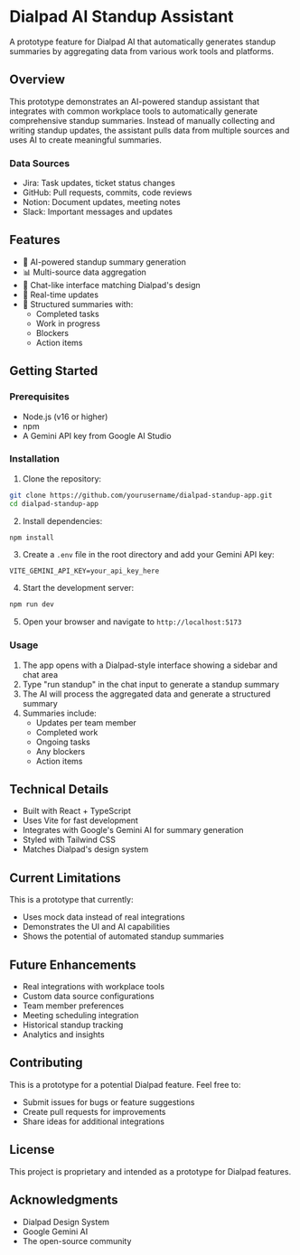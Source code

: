# Dialpad AI Standup Assistant

A prototype feature for Dialpad AI that automatically generates standup summaries by aggregating data from various work tools and platforms.

## Overview

This prototype demonstrates an AI-powered standup assistant that integrates with common workplace tools to automatically generate comprehensive standup summaries. Instead of manually collecting and writing standup updates, the assistant pulls data from multiple sources and uses AI to create meaningful summaries.

### Data Sources
- Jira: Task updates, ticket status changes
- GitHub: Pull requests, commits, code reviews
- Notion: Document updates, meeting notes
- Slack: Important messages and updates

## Features

- 🤖 AI-powered standup summary generation
- 📊 Multi-source data aggregation
- 💬 Chat-like interface matching Dialpad's design
- 🔄 Real-time updates
- 📝 Structured summaries with:
  - Completed tasks
  - Work in progress
  - Blockers
  - Action items

## Getting Started

### Prerequisites

- Node.js (v16 or higher)
- npm
- A Gemini API key from Google AI Studio

### Installation

1. Clone the repository:
```bash
git clone https://github.com/yourusername/dialpad-standup-app.git
cd dialpad-standup-app
```

2. Install dependencies:
```bash
npm install
```

3. Create a `.env` file in the root directory and add your Gemini API key:
```env
VITE_GEMINI_API_KEY=your_api_key_here
```

4. Start the development server:
```bash
npm run dev
```

5. Open your browser and navigate to `http://localhost:5173`

### Usage

1. The app opens with a Dialpad-style interface showing a sidebar and chat area
2. Type "run standup" in the chat input to generate a standup summary
3. The AI will process the aggregated data and generate a structured summary
4. Summaries include:
   - Updates per team member
   - Completed work
   - Ongoing tasks
   - Any blockers
   - Action items

## Technical Details

- Built with React + TypeScript
- Uses Vite for fast development
- Integrates with Google's Gemini AI for summary generation
- Styled with Tailwind CSS
- Matches Dialpad's design system

## Current Limitations

This is a prototype that currently:
- Uses mock data instead of real integrations
- Demonstrates the UI and AI capabilities
- Shows the potential of automated standup summaries

## Future Enhancements

- Real integrations with workplace tools
- Custom data source configurations
- Team member preferences
- Meeting scheduling integration
- Historical standup tracking
- Analytics and insights

## Contributing

This is a prototype for a potential Dialpad feature. Feel free to:
- Submit issues for bugs or feature suggestions
- Create pull requests for improvements
- Share ideas for additional integrations

## License

This project is proprietary and intended as a prototype for Dialpad features.

## Acknowledgments

- Dialpad Design System
- Google Gemini AI
- The open-source community
